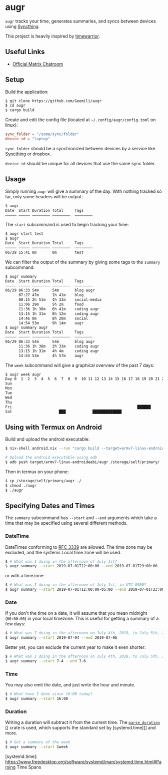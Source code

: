 # augr

`augr` tracks your time, generates summaries, and syncs between devices using
[Syncthing][].

This project is heavily inspired by [timewarrior][].

## Useful Links

- [Official Matrix Chatroom](https://matrix.to/#/!RMSJfJyCNLxdOzbmQG:geemili.xyz?via=geemili.xyz&via=matrix.org)

## Setup

Build the application:

```sh
$ git clone https://github.com/Geemili/augr
$ cd augr
$ cargo build
```

Create and edit the config file (located at `~/.config/augr/config.toml`
on linux):

```toml
sync_folder = "/some/sync/folder"
device_id = "laptop"
```

`sync_folder` should be a synchronized between devices by a service like
[Syncthing][] or dropbox.

`device_id` should be unique for all devices that use the same sync folder.

## Usage

Simply running `augr` will give a summary of the day. With nothing
tracked so far, only some headers will be output:

```sh
$ augr
Date  Start Duration Total     Tags
――――― ――――― ―――――――― ――――――――  ――――――――
```

The `start` subcommand is used to begin tracking your time:

```sh
$ augr start test
$ augr
Date  Start Duration Total     Tags
――――― ――――― ―――――――― ――――――――  ――――――――
06/29 15:41 0m       0m        test
```

We can filter the output of the summary by giving some tags to the `summary`
subcommand:

```sh
$ augr summary
Date  Start Duration Total     Tags
――――― ――――― ―――――――― ――――――――  ――――――――
06/29 06:33 54m      54m       blog augr
      07:27 47m      1h 41m    blog
      08:15 2h 51m   4h 33m    social-media
      11:06 29m      5h 2m     food
      11:36 1h 38m   6h 41m    coding augr
      13:15 1h 31m   8h 12m    coding augr
      14:46 8m       8h 20m    social
      14:54 53m      9h 14m    augr
$ augr summary augr
Date  Start Duration Total     Tags
――――― ――――― ―――――――― ――――――――  ――――――――
06/29 06:33 54m      54m       blog augr
      11:36 1h 38m   2h 33m    coding augr
      13:15 1h 31m   4h 4m     coding augr
      14:54 53m      4h 57m    augr
```

The `week` subcommand will give a graphical overview of the past 7 days:

```sh
$ augr week augr
Day 0  1  2  3  4  5  6  7  8  9  10 11 12 13 14 15 16 17 18 19 20 21 22 23 
Sun                                                                         
Mon                                                                         
Tue                                                                         
Wed                                                                         
Thu                                                                         
Fri                                                        ██████           
Sat                     ███            █████████████                        
```

## Using with Termux on Android

Build and upload the android executable:

```sh
$ nix-shell android.nix --run "cargo build --target=armv7-linux-androideabi"

# Upload the android executable using adb
$ adb push target/armv7-linux-androideabi/augr /storage/self/primary/
```

Then in termux on your phone:

```sh
$ cp /storage/self/primary/augr ./
$ chmod ./augr
$ ./augr
```

[timewarrior]: https://taskwarrior.org/docs/timewarrior/index.html
[Syncthing]: https://syncthing.net/

## Specifying Dates and Times

The `summary` subcommand has `--start` and `--end` arguments which take a time
that may be specified using several different methods.

### DateTime

DateTimes conforming to [RFC 3339][rfc3339] are allowed. The time zone may be
excluded, and the systems Local time zone will be used.

```sh
$ # What was I doing in the afternoon of July 1st?
$ augr summary --start 2019-07-01T12:00:00 --end 2019-07-01T23:00:00
```

or with a timezone:

```sh
$ # What was I doing in the afternoon of July 1st, in UTC-0500?
$ augr summary --start 2019-07-01T12:00:00-05:00 --end 2019-07-01T23:00:00-05:00
```

[rfc3339]: https://en.wikipedia.org/wiki/ISO_8601

### Date

If you don't the time on a date, it will assume that you mean midnight
(`00:00:00`) in your local timezone. This is useful for getting a summary of
a few days:

```sh
$ # What was I doing in the afternoon on July 4th, 2019, to July 5th, 2019?
$ augr summary --start 2019-07-04 --end 2019-07-06
```

Better yet, you can exclude the current year to make it even shorter:

```sh
$ # What was I doing in the afternoon on July 4th, 2019, to July 5th, 2019?
$ augr summary --start 7-4 --end 7-6
```

### Time

You may also omit the date, and just write the hour and minute.

```sh
$ # What have I done since 16:00 today?
$ augr summary --start 16:00
```

### Duration

Writing a duration will subtract it from the current time. The [`parse_duration`]
[] crate is used, which supports the standard set by [systemd.time][] and more.

```sh
$ # Get a summary of the week
$ augr summary --start 1week
```

[`parse_duration`]: https://crates.io/crates/parse_duration
[systemd.time]: https://www.freedesktop.org/software/systemd/man/systemd.time.html#Parsing Time Spans

